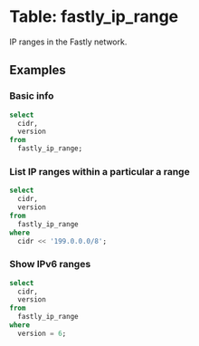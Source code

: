 # Table: fastly_ip_range

IP ranges in the Fastly network.

## Examples

### Basic info

```sql
select
  cidr,
  version
from
  fastly_ip_range;
```

### List IP ranges within a particular a range

```sql
select
  cidr,
  version
from
  fastly_ip_range
where
  cidr << '199.0.0.0/8';
```

### Show IPv6 ranges

```sql
select
  cidr,
  version
from
  fastly_ip_range
where
  version = 6;
```
